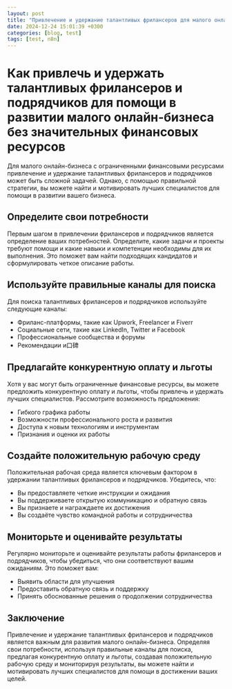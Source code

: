 ```yaml
---
layout: post
title: "Привлечение и удержание талантливых фрилансеров для малого онлайн-бизнеса"
date: 2024-12-24 15:01:39 +0300
categories: [blog, test]
tags: [test, n8n]
---
```


# Как привлечь и удержать талантливых фрилансеров и подрядчиков для помощи в развитии малого онлайн-бизнеса без значительных финансовых ресурсов
Для малого онлайн-бизнеса с ограниченными финансовыми ресурсами привлечение и удержание талантливых фрилансеров и подрядчиков может быть сложной задачей. Однако, с помощью правильной стратегии, вы можете найти и мотивировать лучших специалистов для помощи в развитии вашего бизнеса.

## Определите свои потребности
Первым шагом в привлечении фрилансеров и подрядчиков является определение ваших потребностей. Определите, какие задачи и проекты требуют помощи и какие навыки и компетенции необходимы для их выполнения. Это поможет вам найти подходящих кандидатов и сформулировать четкое описание работы.

## Используйте правильные каналы для поиска
Для поиска талантливых фрилансеров и подрядчиков используйте следующие каналы:
* Фриланс-платформы, такие как Upwork, Freelancer и Fiverr
* Социальные сети, такие как LinkedIn, Twitter и Facebook
* Профессиональные сообщества и форумы
* Рекомендации и口碑

## Предлагайте конкурентную оплату и льготы
Хотя у вас могут быть ограниченные финансовые ресурсы, вы можете предложить конкурентную оплату и льготы, чтобы привлечь и удержать лучших специалистов. Рассмотрите возможность предложения:
* Гибкого графика работы
* Возможности профессионального роста и развития
* Доступа к новым технологиям и инструментам
* Признания и оценки их работы

## Создайте положительную рабочую среду
Положительная рабочая среда является ключевым фактором в удержании талантливых фрилансеров и подрядчиков. Убедитесь, что:
* Вы предоставляете четкие инструкции и ожидания
* Вы поддерживаете открытую коммуникацию и обратную связь
* Вы признаете и награждаете их достижения
* Вы создаёте чувство командной работы и сотрудничества

## Мониторьте и оценивайте результаты
Регулярно мониторьте и оценивайте результаты работы фрилансеров и подрядчиков, чтобы убедиться, что они соответствуют вашим ожиданиям. Это поможет вам:
* Выявить области для улучшения
* Предоставить обратную связь и поддержку
* Принять обоснованные решения о продолжении сотрудничества

## Заключение
Привлечение и удержание талантливых фрилансеров и подрядчиков является важным для развития малого онлайн-бизнеса. Определяя свои потребности, используя правильные каналы для поиска, предлагая конкурентную оплату и льготы, создавая положительную рабочую среду и мониторируя результаты, вы можете найти и мотивировать лучших специалистов для помощи в достижении ваших целей.